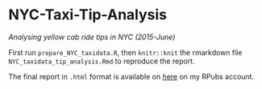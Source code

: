 # NYC-Taxi-Tip-Analysis
_Analysing yellow cab ride tips in NYC (2015-June)_

First run `prepare_NYC_taxidata.R`, then `knitr::knit` the rmarkdown file `NYC_taxidata_tip_analysis.Rmd` to reproduce the report.

The final report in `.html` format is available on [here](http://rpubs.com/Gui_struggling_with_R/NYC_taxi_tips) on my RPubs account.
